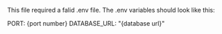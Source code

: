 This file required a falid .env file. The .env variables should look like this:

PORT: {port number}
DATABASE_URL: "{database url}"